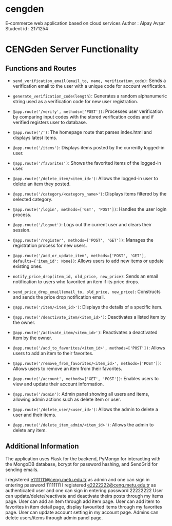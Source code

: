 # cengden
E-commerce web application based on cloud services
Author : Alpay Avşar 
Student id : 2171254

# CENGden Server Functionality

## Functions and Routes

- `send_verification_email(email_to, name, verification_code)`: Sends a verification email to the user with a unique code for account verification.

- `generate_verification_code(length)`: Generates a random alphanumeric string used as a verification code for new user registration.

- `@app.route('/verify', methods=['POST'])`: Processes user verification by comparing input codes with the stored verification codes and if verified registers user to database.

- `@app.route('/')`: The homepage route that parses index.html and displays latest items.

- `@app.route('/items')`: Displays items posted by the currently logged-in user.

- `@app.route('/favorites')`: Shows the favorited items of the logged-in user.

- `@app.route('/delete_item/<item_id>')`: Allows the logged-in user to delete an item they posted.

- `@app.route('/category/<category_name>')`: Displays items filtered by the selected category.

- `@app.route('/login', methods=['GET', 'POST'])`: Handles the user login process.

- `@app.route('/logout')`: Logs out the current user and clears their session.

- `@app.route('/register', methods=['POST', 'GET'])`: Manages the registration process for new users.

- `@app.route('/add_or_update_item', methods=['POST', 'GET'], defaults={'item_id': None})`: Allows users to add new items or update existing ones.

- `notify_price_drop(item_id, old_price, new_price)`: Sends an email notification to users who favorited an item if its price drops.

- `send_price_drop_email(email_to, old_price, new_price)`: Constructs and sends the price drop notification email.

- `@app.route('/item/<item_id>')`: Displays the details of a specific item.

- `@app.route('/deactivate_item/<item_id>')`: Deactivates a listed item by the owner.

- `@app.route('/activate_item/<item_id>')`: Reactivates a deactivated item by the owner.

- `@app.route('/add_to_favorites/<item_id>', methods=['POST'])`: Allows users to add an item to their favorites.

- `@app.route('/remove_from_favorites/<item_id>', methods=['POST'])`: Allows users to remove an item from their favorites.

- `@app.route('/account', methods=['GET', 'POST'])`: Enables users to view and update their account information.

- `@app.route('/admin')`: Admin panel showing all users and items, allowing admin actions such as delete item or user.

- `@app.route('/delete_user/<user_id>')`: Allows the admin to delete a user and their items.

- `@app.route('/delete_item_admin/<item_id>')`: Allows the admin to delete any item.

## Additional Information

The application uses Flask for the backend, PyMongo for interacting with the MongoDB database, bcrypt for password hashing, and SendGrid for sending emails.

I registered e1111111@ceng.metu.edu.tr as admin and one can sign in entering password 11111111
I registered e2222222@ceng.metu.edu.tr as authenticated user and one can sign in entering password 22222222
User can update/delete/reactivate and deactivate theirs posts through my items page.
User can add an item through add item page.
User can add item to favorites in item detail page, display favourited items through my favorites page.
User can update account setting in my account page.
Admins can delete users/items through admin panel page.


